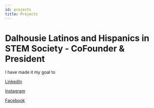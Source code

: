 ```yaml
---
id: projects
title: Projects
---
```


# Dalhousie Latinos and Hispanics in STEM Society - CoFounder & President

I have made it my goal to 
 
[LinkedIn](https://www.linkedin.com/company/69996935/admin/)

[Instagram](https://www.instagram.com/dal_lahis/)

[Facebook](https://www.facebook.com/dalhousie.lahis)
